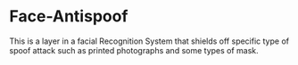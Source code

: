 # Face-Antispoof
This is a layer in a facial Recognition System that shields off specific type of spoof attack such as printed photographs and some types of mask.
